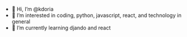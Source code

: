 - 👋 Hi, I’m @kdoria
- 👀 I’m interested in coding, python, javascript, react, and technology in general
- 🌱 I’m currently learning djando and react

<!---
kdoria/kdoria is a ✨ special ✨ repository because its `README.md` (this file) appears on your GitHub profile.
You can click the Preview link to take a look at your changes.
--->
